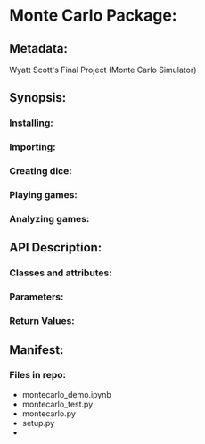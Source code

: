 # Monte Carlo Package:

## Metadata:
Wyatt Scott's Final Project (Monte Carlo Simulator)


## Synopsis:

### Installing:

### Importing:

### Creating dice:

### Playing games:

### Analyzing games:


## API Description:

### Classes and attributes:

### Parameters:

### Return Values:


## Manifest:

### Files in repo:
- montecarlo_demo.ipynb
- montecarlo_test.py
- montecarlo.py
- setup.py
- 
